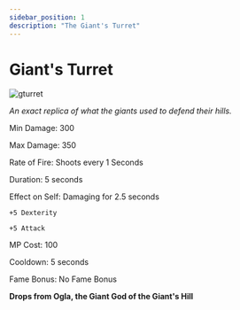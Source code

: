 ```yaml
---
sidebar_position: 1
description: "The Giant's Turret"
---
```


# Giant's Turret

![gturret](https://i.imgur.com/YwRcN72.png)

<i>An exact replica of what the giants used to defend their hills.</i>

Min Damage: 300

Max Damage: 350

Rate of Fire: Shoots every 1 Seconds

Duration: 5 seconds

Effect on Self: Damaging for 2.5 seconds

    +5 Dexterity

    +5 Attack

MP Cost: 100

Cooldown: 5 seconds

Fame Bonus: No Fame Bonus

**Drops from Ogla, the Giant God of the Giant's Hill**
